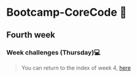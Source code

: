 # Bootcamp-CoreCode 🚀

## Fourth week
### Week challenges (Thursday)💻


> You can return to the index of week 4, [here](indexWeek4.md)